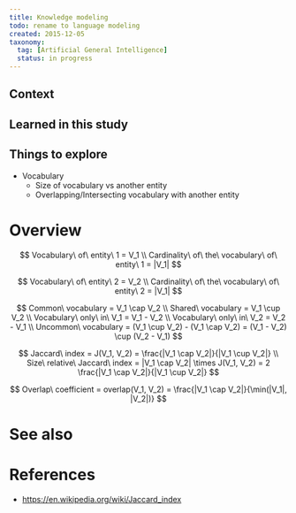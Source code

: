 ```yaml
---
title: Knowledge modeling
todo: rename to language modeling
created: 2015-12-05
taxonomy:
  tag: [Artificial General Intelligence]
  status: in progress
---
```


## Context

## Learned in this study

## Things to explore
* Vocabulary
    * Size of vocabulary vs another entity
    * Overlapping/Intersecting vocabulary with another entity

# Overview
$$
Vocabulary\ of\ entity\ 1 = V_1 \\
Cardinality\ of\ the\ vocabulary\ of\ entity\ 1 = |V_1|
$$

$$
Vocabulary\ of\ entity\ 2 = V_2 \\
Cardinality\ of\ the\ vocabulary\ of\ entity\ 2 = |V_1|
$$

$$
Common\ vocabulary = V_1 \cap V_2 \\
Shared\ vocabulary = V_1 \cup V_2 \\
Vocabulary\ only\ in\ V_1 = V_1 - V_2 \\
Vocabulary\ only\ in\ V_2 = V_2 - V_1 \\
Uncommon\ vocabulary = (V_1 \cup V_2) - (V_1 \cap V_2) = (V_1 - V_2) \cup (V_2 - V_1)
$$

$$
Jaccard\ index = J(V_1, V_2) = \frac{|V_1 \cap V_2|}{|V_1 \cup V_2|} \\
Size\ relative\ Jaccard\ index = |V_1 \cap V_2| \times J(V_1, V_2) = 2 \frac{|V_1 \cap V_2|}{|V_1 \cup V_2|}
$$

$$
Overlap\ coefficient = overlap(V_1, V_2) = \frac{|V_1 \cap V_2|}{\min(|V_1|, |V_2|)}
$$

# See also

# References
* https://en.wikipedia.org/wiki/Jaccard_index